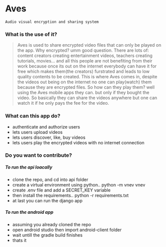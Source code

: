 # Aves
`Audio visual encryption and sharing system`

### What is the use of it?
> Aves is used to share encrypted video files that can only be played on the app.
> Why encrypted? umm good question. There are lots of: content creators creating entertainment videos, teachers creating tutorials, movies...
> and all this people are not benefiting from their work because once its out on the internet everybody can have it for free which makes them(the creators) furstrated and leads to low quality contents to be created.
> This is where Aves comes in, despite the videos out being on the internet no one can play(watch) them because they are encrypted files.
> So how can they play them? well using the Aves mobile apps they can. but only if they bought the video.
> So basically they can share the videos anywhere but one can watch it if he only pays the fee for the video.  

### What can this app do?
- authenticate and authorize users
- lets users upload videos
- lets users discover, like, buy videos
- lets users play the encrypted videos with no internet connection

### Do you want to contribute?
##### To run the api loacally
- clone the repo, and cd into api folder
- create a virtual environment using python.. python -m vnev vnev
- create .env file and add a SECRET_KEY variable
- then install the requirements.. python -r requirements.txt
- at last you can run the django app 

##### To run the android app
- assuming you already cloned the repo
- open android studio then import android-client folder
- wait untill the gradle build finishes
- thats it

